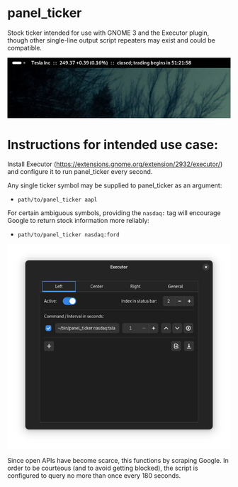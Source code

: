 # panel_ticker
Stock ticker intended for use with GNOME 3 and the Executor plugin, though other single-line output script repeaters may exist and could be compatible.

![screenshot](screenshot.png?raw=true "Screenshot")

# Instructions for intended use case:

Install Executor (https://extensions.gnome.org/extension/2932/executor/) and configure it to run panel_ticker every second.

Any single ticker symbol may be supplied to panel_ticker as an argument:
* `path/to/panel_ticker aapl`

For certain ambiguous symbols, providing the `nasdaq:` tag will encourage Google to return stock information more reliably:
* `path/to/panel_ticker nasdaq:ford`

![screenshot_config](screenshot_config.png?raw=true "Screenshot of config")

Since open APIs have become scarce, this functions by scraping Google. In order to be courteous (and to avoid getting blocked), the script is configured to query no more than once every 180 seconds.
